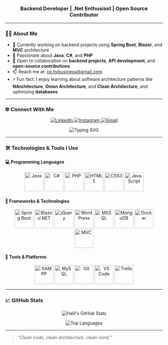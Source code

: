 <h3 align="center">Backend Developer | .Net Enthusiast | Open Source Contributor</h3>

<hr />

<h3>👨‍💻 About Me</h3>
<ul>
  <li>🔭 Currently working on backend projects using <strong>Spring Boot</strong>, <strong>Blazor</strong>, and <strong>MVC</strong> architecture</li>
  <li>💬 Passionate about <strong>Java</strong>, <strong>C#</strong>, and <strong>PHP</strong></li>
  <li>💞️ Open to collaboration on <strong>backend projects</strong>, <strong>API development</strong>, and <strong>open-source contributions</strong></li>
  <li>📫 Reach me at: <a href="mailto:ce.hybusiness@gmail.com">ce.hybusiness@gmail.com</a></li>
  <li>⚡ Fun fact: I enjoy learning about software architecture patterns like <strong>NArchitecture</strong>, <strong>Onion Architecture</strong>, and <strong>Clean Architecture</strong>, and optimizing <strong>databases</strong></li>
</ul>

<hr />

<h3>🌐 Connect With Me</h3>
<p align="center">
  <a href="https://www.linkedin.com/in/0001myprofile/" target="_blank" rel="noopener noreferrer">
    <img src="https://img.shields.io/badge/LinkedIn-0077B5?style=for-the-badge&logo=linkedin&logoColor=white" alt="LinkedIn" />
  </a>
  <a href="https://www.instagram.com/yyldrmhalil/" target="_blank" rel="noopener noreferrer">
    <img src="https://img.shields.io/badge/Instagram-E4405F?style=for-the-badge&logo=instagram&logoColor=white" alt="Instagram" />
  </a>
  <a href="mailto:ce.hybusiness@gmail.com" target="_blank" rel="noopener noreferrer">
    <img src="https://img.shields.io/badge/Gmail-D14836?style=for-the-badge&logo=gmail&logoColor=white" alt="Gmail" />
  </a>
</p>

<p align="center">
  <img src="https://readme-typing-svg.herokuapp.com?font=Fira+Code&weight=600&size=32&duration=4000&pause=1000&color=0AFFEF&center=true&vCenter=true&width=600&lines=Hi+%F0%9F%91%8B,+I'm+Halil" alt="Typing SVG" />
</p>

<hr />

<h3>🛠️ Technologies & Tools I Use</h3>

<h4>💻 Programming Languages</h4>
<p align="center">
  <img src="https://cdn.jsdelivr.net/gh/devicons/devicon/icons/java/java-original.svg" alt="Java" width="60" height="60" />
  <img src="https://cdn.jsdelivr.net/gh/devicons/devicon/icons/csharp/csharp-original.svg" alt="C#" width="60" height="60" />
  <img src="https://cdn.jsdelivr.net/gh/devicons/devicon/icons/php/php-original.svg" alt="PHP" width="60" height="60" />
  <img src="https://cdn.jsdelivr.net/gh/devicons/devicon/icons/html5/html5-original.svg" alt="HTML5" width="60" height="60" />
  <img src="https://cdn.jsdelivr.net/gh/devicons/devicon/icons/css3/css3-original.svg" alt="CSS3" width="60" height="60" />
  <img src="https://cdn.jsdelivr.net/gh/devicons/devicon/icons/javascript/javascript-original.svg" alt="JavaScript" width="60" height="60" />
</p>

<h4>🚀 Frameworks & Technologies</h4>
<p align="center">
  <img src="https://cdn.jsdelivr.net/gh/devicons/devicon/icons/spring/spring-original.svg" alt="Spring Boot" width="60" height="60" />
  <img src="https://cdn.jsdelivr.net/gh/devicons/devicon/icons/dot-net/dot-net-original.svg" alt="Blazor/.NET" width="60" height="60" />
  <img src="https://cdn.jsdelivr.net/gh/devicons/devicon/icons/jquery/jquery-original.svg" alt="jQuery" width="60" height="60" />
  <img src="https://cdn.jsdelivr.net/gh/devicons/devicon/icons/wordpress/wordpress-original.svg" alt="WordPress" width="60" height="60" />
  <img src="https://cdn.jsdelivr.net/gh/devicons/devicon/icons/microsoftsqlserver/microsoftsqlserver-plain.svg" alt="MSSQL" width="60" height="60" />
  <img src="https://cdn.jsdelivr.net/gh/devicons/devicon/icons/mongodb/mongodb-original.svg" alt="MongoDB" width="60" height="60" />
  <img src="https://cdn.jsdelivr.net/gh/devicons/devicon/icons/docker/docker-original.svg" alt="Docker" width="60" height="60" />
  <img src="https://cdn.jsdelivr.net/gh/devicons/devicon/icons/dotnetcore/dotnetcore-original.svg" alt="MVC" width="60" height="60" />
</p>

<h4>🧰 Tools & Platforms</h4>
<p align="center">
  <img src="https://cdn.jsdelivr.net/gh/devicons/devicon/icons/xampp/xampp-original.svg" alt="XAMPP" width="60" height="60" />
  <img src="https://cdn.jsdelivr.net/gh/devicons/devicon/icons/mysql/mysql-original.svg" alt="MySQL" width="60" height="60" />
  <img src="https://cdn.jsdelivr.net/gh/devicons/devicon/icons/git/git-original.svg" alt="Git" width="60" height="60" />
  <img src="https://cdn.jsdelivr.net/gh/devicons/devicon/icons/visualstudio/visualstudio-plain.svg" alt="VS Code" width="60" height="60" />
  <img src="https://cdn.jsdelivr.net/gh/devicons/devicon/icons/trello/trello-plain.svg" alt="Trello" width="60" height="60" />
</p>

<hr />

<h3>📈 GitHub Stats</h3>
<p align="center">
  <img src="https://github-readme-stats.vercel.app/api?username=devlightening&show_icons=true&theme=radical&hide_title=true&count_private=true" alt="Halil's GitHub Stats" />
</p>
<p align="center">
  <img src="https://github-readme-stats.vercel.app/api/top-langs/?username=devlightening&layout=compact&theme=radical" alt="Top Languages" />
</p>

<hr />

<blockquote><em>“Clean code, clean architecture, clean mind.”</em></blockquote>

